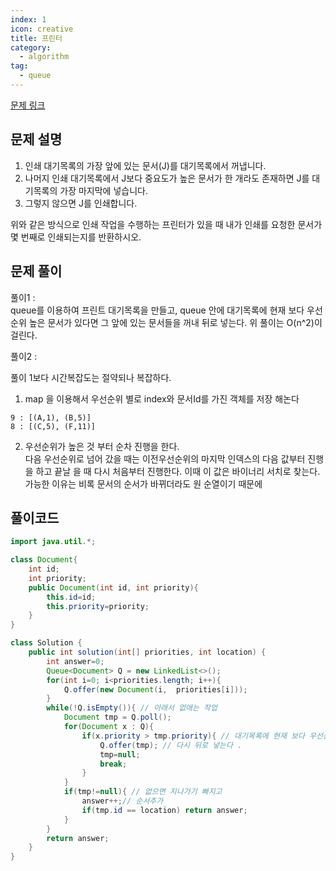 ```yaml
---
index: 1
icon: creative
title: 프린터
category:
  - algorithm
tag:
  - queue
---
```


[문제 링크](https://programmers.co.kr/learn/courses/30/lessons/42584)

## 문제 설명

1. 인쇄 대기목록의 가장 앞에 있는 문서(J)를 대기목록에서 꺼냅니다.
2. 나머지 인쇄 대기목록에서 J보다 중요도가 높은 문서가 한 개라도 존재하면 J를 대기목록의 가장 마지막에 넣습니다.
3. 그렇지 않으면 J를 인쇄합니다.

위와 같은 방식으로 인쇄 작업을 수행하는 프린터가 있을 때 내가 인쇄를 요청한 문서가 몇 번째로 인쇄되는지를 반환하시오.

## 문제 풀이

풀이1 :  
queue를 이용하여 프린트 대기목록을 만들고, queue 안에 대기목록에 현재 보다 우선순위 높은 문서가 있다면 그 앞에 있는 문서들을 꺼내 뒤로 넣는다.
위 풀이는 O(n^2)이 걸린다.

풀이2 :

풀이 1보다 시간복잡도는 절약되나 복잡하다.

1. map 을 이용해서 우선순위 별로 index와 문서Id를 가진 객체를 저장 해논다

```
9 : [(A,1), (B,5)]
8 : [(C,5), (F,11)]
```

2. 우선순위가 높은 것 부터 순차 진행을 한다.  
   다음 우선순위로 넘어 갔을 때는 이전우선순위의 마지막 인덱스의 다음 값부터 진행을 하고 끝날 을 때 다시 처음부터 진행한다. 이때 이 값은 바이너리 서치로 찾는다.  
   가능한 이유는 비록 문서의 순서가 바뀌더라도 원 순열이기 때문에

## 풀이코드

```java
import java.util.*;

class Document{
	int id;
	int priority;
	public Document(int id, int priority){
		this.id=id;
		this.priority=priority;
	}
}

class Solution {
    public int solution(int[] priorities, int location) {
        int answer=0;
		Queue<Document> Q = new LinkedList<>();
		for(int i=0; i<priorities.length; i++){
			Q.offer(new Document(i,  priorities[i]));
		}
		while(!Q.isEmpty()){ // 아래서 없애는 작업
			Document tmp = Q.poll();
			for(Document x : Q){
				if(x.priority > tmp.priority){ // 대기목록에 현재 보다 우선순위 높은 문서가 있다.
					Q.offer(tmp); // 다시 뒤로 넣는다 .
					tmp=null;
					break;
				}
			}
			if(tmp!=null){ // 없으면 지나가기 빠지고
				answer++;// 순서추가
				if(tmp.id == location) return answer;
			}
		}
		return answer;
    }
}

```
